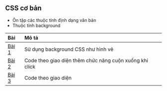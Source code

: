 ## CSS cơ bản

- Ôn tập các thuộc tính định dạng văn bản
- Thuộc tính background

| Bài                                                             | Mô tả                                                   |
| :-------------------------------------------------------------- | :------------------------------------------------------ |
| [Bài 1](https://buiduong2.github.io/F8-offline/day04/ex01.html) | Sử dụng background CSS như hình vẽ                      |
| [Bài 2](https://buiduong2.github.io/F8-offline/day04/ex02.html) | Code theo giao diện thêm chức năng cuộn xuống khi click |
| [Bài 3](https://buiduong2.github.io/F8-offline/day04/ex03.html) | Code theo giao diện                                     |
